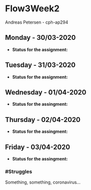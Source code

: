 # Flow3Week2
Andreas Petersen - cph-ap294 <br>

## Monday - 30/03-2020
- **Status for the assignment:**

## Tuesday - 31/03-2020
- **Status for the assignment:**

## Wednesday - 01/04-2020

- **Status for the assingment:**


## Thursday - 02/04-2020
- **Status for the assingment:**

## Friday - 03/04-2020
- **Status for the assingment:** 

### #Struggles
Something, something, coronavirus...

